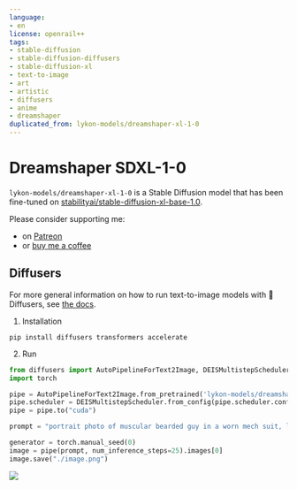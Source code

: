 ```yaml
---
language:
- en
license: openrail++
tags:
- stable-diffusion
- stable-diffusion-diffusers
- stable-diffusion-xl
- text-to-image
- art
- artistic
- diffusers
- anime
- dreamshaper
duplicated_from: lykon-models/dreamshaper-xl-1-0
---
```


# Dreamshaper SDXL-1-0

`lykon-models/dreamshaper-xl-1-0` is a Stable Diffusion model that has been fine-tuned on [stabilityai/stable-diffusion-xl-base-1.0](https://huggingface.co/stabilityai/stable-diffusion-xl-base-1.0).

Please consider supporting me: 
- on [Patreon](https://www.patreon.com/Lykon275)
- or [buy me a coffee](https://snipfeed.co/lykon)

## Diffusers

For more general information on how to run text-to-image models with 🧨 Diffusers, see [the docs](https://huggingface.co/docs/diffusers/using-diffusers/conditional_image_generation).

1. Installation

```
pip install diffusers transformers accelerate
```

2. Run
```py
from diffusers import AutoPipelineForText2Image, DEISMultistepScheduler
import torch

pipe = AutoPipelineForText2Image.from_pretrained('lykon-models/dreamshaper-xl-1-0', torch_dtype=torch.float16, variant="fp16")
pipe.scheduler = DEISMultistepScheduler.from_config(pipe.scheduler.config)
pipe = pipe.to("cuda")

prompt = "portrait photo of muscular bearded guy in a worn mech suit, light bokeh, intricate, steel metal, elegant, sharp focus, soft lighting, vibrant colors"

generator = torch.manual_seed(0)
image = pipe(prompt, num_inference_steps=25).images[0]  
image.save("./image.png")
```

![](./image.png)
